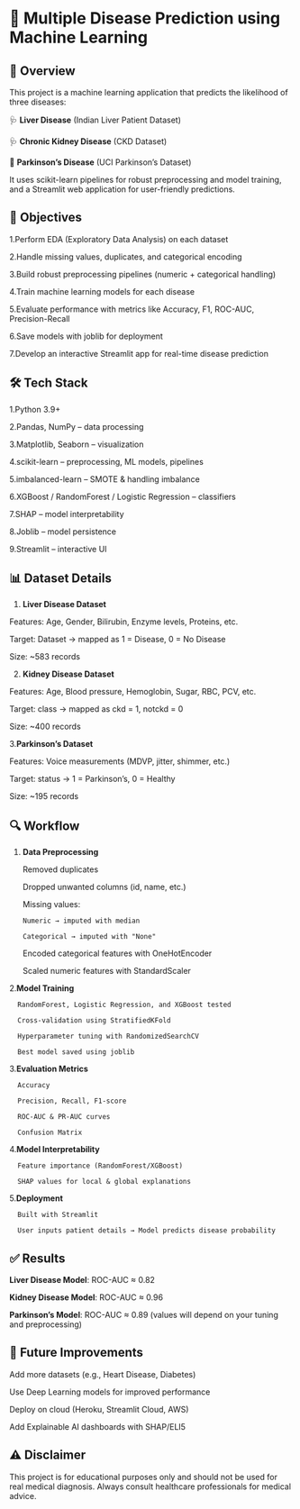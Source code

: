 # 🧬 Multiple Disease Prediction using Machine Learning
## 📌 Overview

This project is a machine learning application that predicts the likelihood of three diseases:

🩺 **Liver Disease** (Indian Liver Patient Dataset)

🩺 **Chronic Kidney Disease** (CKD Dataset)

🧠 **Parkinson’s Disease** (UCI Parkinson’s Dataset)

It uses scikit-learn pipelines for robust preprocessing and model training, and a Streamlit web application for user-friendly predictions.

## 🎯 Objectives

  1.Perform EDA (Exploratory Data Analysis) on each dataset

  2.Handle missing values, duplicates, and categorical encoding

  3.Build robust preprocessing pipelines (numeric + categorical handling)

  4.Train machine learning models for each disease

  5.Evaluate performance with metrics like Accuracy, F1, ROC-AUC, Precision-Recall

  6.Save models with joblib for deployment

  7.Develop an interactive Streamlit app for real-time disease prediction
## 🛠️ Tech Stack

  1.Python 3.9+

  2.Pandas, NumPy – data processing

  3.Matplotlib, Seaborn – visualization

  4.scikit-learn – preprocessing, ML models, pipelines

  5.imbalanced-learn – SMOTE & handling imbalance

  6.XGBoost / RandomForest / Logistic Regression – classifiers

  7.SHAP – model interpretability

  8.Joblib – model persistence

  9.Streamlit – interactive UI

## 📊 Dataset Details
1. **Liver Disease Dataset**

Features: Age, Gender, Bilirubin, Enzyme levels, Proteins, etc.

Target: Dataset → mapped as 1 = Disease, 0 = No Disease

Size: ~583 records

2. **Kidney Disease Dataset**

Features: Age, Blood pressure, Hemoglobin, Sugar, RBC, PCV, etc.

Target: class → mapped as ckd = 1, notckd = 0

Size: ~400 records

3.**Parkinson’s Dataset**

Features: Voice measurements (MDVP, jitter, shimmer, etc.)

Target: status → 1 = Parkinson’s, 0 = Healthy

Size: ~195 records

## 🔍 Workflow

 1. **Data Preprocessing**

      Removed duplicates

      Dropped unwanted columns (id, name, etc.)

      Missing values:

        Numeric → imputed with median

        Categorical → imputed with "None"

      Encoded categorical features with OneHotEncoder

      Scaled numeric features with StandardScaler

2.**Model Training**

      RandomForest, Logistic Regression, and XGBoost tested

      Cross-validation using StratifiedKFold

      Hyperparameter tuning with RandomizedSearchCV

      Best model saved using joblib

3.**Evaluation Metrics**

      Accuracy

      Precision, Recall, F1-score

      ROC-AUC & PR-AUC curves

      Confusion Matrix

4.**Model Interpretability**

      Feature importance (RandomForest/XGBoost)

      SHAP values for local & global explanations

5.**Deployment**

      Built with Streamlit

      User inputs patient details → Model predicts disease probability
## ✅ Results

  **Liver Disease Model**: ROC-AUC ≈ 0.82

  **Kidney Disease Model**: ROC-AUC ≈ 0.96

  **Parkinson’s Model**: ROC-AUC ≈ 0.89
    (values will depend on your tuning and preprocessing)

## 🌟 Future Improvements

Add more datasets (e.g., Heart Disease, Diabetes)

Use Deep Learning models for improved performance

Deploy on cloud (Heroku, Streamlit Cloud, AWS)

Add Explainable AI dashboards with SHAP/ELI5


## ⚠️ Disclaimer

This project is for educational purposes only and should not be used for real medical diagnosis. Always consult healthcare professionals for medical advice.

